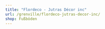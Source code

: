 ```yaml
---
title: "Flordeco - Jutras Décor inc"
url: /grenville/flordeco-jutras-decor-inc/
shop: Fußböden
---
```

